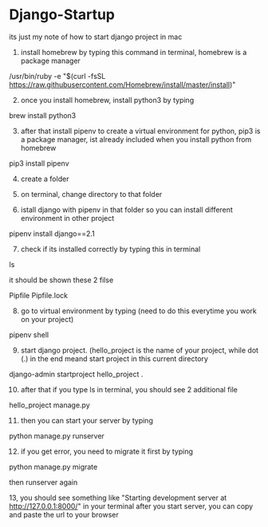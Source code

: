 # Django-Startup

its just my note of how to start django project in mac

1. install homebrew by typing this command in terminal, homebrew is a package manager

/usr/bin/ruby -e "$(curl -fsSL https://raw.githubusercontent.com/Homebrew/install/master/install)"

2. once you install homebrew, install python3 by typing

brew install python3

3. after that install pipenv to create a virtual environment for python, pip3 is a package manager, ist already included when you install python from homebrew

pip3 install pipenv

4. create a folder

5. on terminal, change directory to that folder

6. istall django with pipenv in that folder so you can install different environment in other project

pipenv install django==2.1

7. check if its installed correctly by typing this in terminal

ls

it should be shown these 2 filse

Pipfile
Pipfile.lock

8. go to virtual environment by typing (need to do this everytime you work on your project)

pipenv shell

9. start django project. (hello_project is the name of your project, while dot (.) in the end meand start project in this current directory

django-admin startproject hello_project .

10. after that if you type ls in terminal, you should see 2 additional file

hello_project
manage.py

11. then you can start your server by typing 

python manage.py runserver

12. if you get error, you need to migrate it first by typing

python manage.py migrate

then runserver again

13, you should see something like "Starting development server at http://127.0.0.1:8000/" in your terminal after you start server, you can copy and paste the url to your browser
